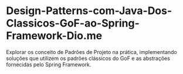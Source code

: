 # Design-Patterns-com-Java-Dos-Classicos-GoF-ao-Spring-Framework-Dio.me
Explorar os conceito de Padrões de Projeto na prática, implementando soluções que utilizem os padrões clássicos do GoF e as abstrações fornecidas pelo Spring Framework.
